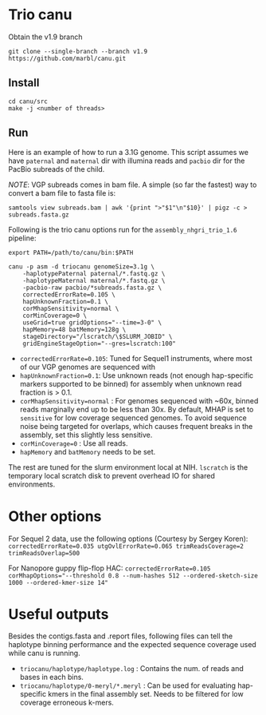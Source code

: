 # Trio canu

Obtain the v1.9 branch

```
git clone --single-branch --branch v1.9 https://github.com/marbl/canu.git
```

## Install
```
cd canu/src
make -j <number of threads>
```

## Run

Here is an example of how to run a 3.1G genome.
This script assumes we have `paternal` and `maternal` dir with illumina reads and `pacbio` dir for the PacBio subreads of the child.

*NOTE*: VGP subreads comes in bam file. A simple (so far the fastest) way to convert a bam file to fasta file is:
```
samtools view subreads.bam | awk '{print ">"$1"\n"$10}' | pigz -c > subreads.fasta.gz
```

Following is the trio canu options run for the `assembly_nhgri_trio_1.6` pipeline:

```
export PATH=/path/to/canu/bin:$PATH

canu -p asm -d triocanu genomeSize=3.1g \
    -haplotypePaternal paternal/*.fastq.gz \
    -haplotypeMaternal maternal/*.fastq.gz \
    -pacbio-raw pacbio/*subreads.fasta.gz \
    correctedErrorRate=0.105 \
    hapUnknownFraction=0.1 \
    corMhapSensitivity=normal \
    corMinCoverage=0 \
    useGrid=true gridOptions="--time=3-0" \
    hapMemory=48 batMemory=128g \
    stageDirectory="/lscratch/\$SLURM_JOBID" \
    gridEngineStageOption="--gres=lscratch:100"
```

* `correctedErrorRate=0.105`: Tuned for Sequel1 instruments, where most of our VGP genomes are sequenced with
* `hapUnknownFraction=0.1`: Use unknown reads (not enough hap-specific markers supported to be binned) for assembly when unknown read fraction is > 0.1.
* `corMhapSensitivity=normal` : For genomes sequenced with ~60x, binned reads marginally end up to be less than 30x. By default, MHAP is set to `sensitive` for low coverage sequenced genomes. To avoid sequence noise being targeted for overlaps, which causes frequent breaks in the assembly, set this slightly less sensitive.
* `corMinCoverage=0` : Use all reads.
* `hapMemory` and `batMemory` needs to be set.

The rest are tuned for the slurm environment local at NIH. `lscratch` is the temporary local scratch disk to prevent overhead IO for shared environments.

# Other options

For Sequel 2 data, use the following options (Courtesy by Sergey Koren):
`correctedErrorRate=0.035 utgOvlErrorRate=0.065 trimReadsCoverage=2 trimReadsOverlap=500`

For Nanopore guppy flip-flop HAC:
`correctedErrorRate=0.105 corMhapOptions="--threshold 0.8 --num-hashes 512 --ordered-sketch-size 1000 --ordered-kmer-size 14"`

# Useful outputs

Besides the contigs.fasta and .report files, following files can tell the haplotype binning performance and the expected sequence coverage used while canu is running.

* `triocanu/haplotype/haplotype.log` : Contains the num. of reads and bases in each bins.
* `triocanu/haplotype/0-meryl/*.meryl` : Can be used for evaluating hap-specific kmers in the final assembly set.
Needs to be filtered for low coverage erroneous k-mers.


